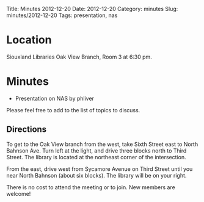 Title: Minutes 2012-12-20
Date: 2012-12-20
Category: minutes
Slug: minutes/2012-12-20
Tags: presentation, nas 

Location
========

Siouxland Libraries Oak View Branch, Room 3 at 6:30 pm.

Minutes
=======

<!-- PELICAN_BEGIN_SUMMARY -->
* Presentation on NAS by phliver
<!-- PELICAN_END_SUMMARY -->

Please feel free to add to the list of topics to discuss.

Directions
----------

To get to the Oak View branch from the west, take Sixth Street east to
North Bahnson Ave. Turn left at the light, and drive three blocks north
to Third Street. The library is located at the northeast corner of the
intersection.

From the east, drive west from Sycamore Avenue on Third Street until you
near North Bahnson (about six blocks). The library will be on your
right.

There is no cost to attend the meeting or to join. New members are
welcome!
